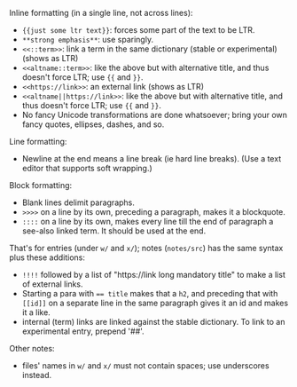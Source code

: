 Inline formatting (in a single line, not across lines):
- `{{just some ltr text}}`: forces some part of the text to be LTR.
- `**strong emphasis**`: use sparingly.
- `<<::term>>`: link a term in the same dictionary (stable or experimental) (shows as LTR)
- `<<altname::term>>`: like the above but with alternative title, and thus doesn't force LTR; use `{{` and `}}`.
- `<<https://link>>`: an external link (shows as LTR)
- `<<altname||https://link>>`: like the above but with alternative title, and thus doesn't force LTR; use `{{` and `}}`.
- No fancy Unicode transformations are done whatsoever; bring your own fancy quotes, ellipses, dashes, and so.

Line formatting:
- Newline at the end means a line break (ie hard line breaks). (Use a text editor that supports soft wrapping.)

Block formatting:
- Blank lines delimit paragraphs.
- `>>>>` on a line by its own, preceding a paragraph, makes it a blockquote.
- `::::` on a line by its own, makes every line till the end of paragraph a see-also linked term. It should be used at the end.

That's for entries (under `w/` and `x/`); notes (`notes/src`) has the same syntax plus these additions:
- `!!!!` followed by a list of "https://link long mandatory title" to make a list of external links.
- Starting a para with `== title` makes that a `h2`, and preceding that with `[[id]]` on a separate line in the same paragraph gives it an id and makes it a like.
- internal (term) links are linked against the stable dictionary. To link to an experimental entry, prepend '##'.

Other notes:
- files' names in `w/` and `x/` must not contain spaces; use underscores instead.
